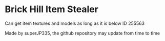 # Brick Hill Item Stealer
Can get item textures and models as long as it is below ID 255563

Made by superJP335, the github repository may update from time to time

